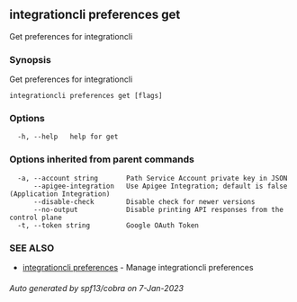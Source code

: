 ## integrationcli preferences get

Get preferences for integrationcli

### Synopsis

Get preferences for integrationcli

```
integrationcli preferences get [flags]
```

### Options

```
  -h, --help   help for get
```

### Options inherited from parent commands

```
  -a, --account string       Path Service Account private key in JSON
      --apigee-integration   Use Apigee Integration; default is false (Application Integration)
      --disable-check        Disable check for newer versions
      --no-output            Disable printing API responses from the control plane
  -t, --token string         Google OAuth Token
```

### SEE ALSO

* [integrationcli preferences](integrationcli_preferences.md)	 - Manage integrationcli preferences

###### Auto generated by spf13/cobra on 7-Jan-2023
